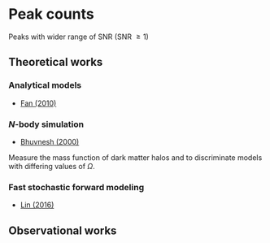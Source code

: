 # Peak counts

Peaks with wider range of SNR (SNR $\geq 1$)

## Theoretical works


### Analytical models

+ [Fan (2010)](https://ui.adsabs.harvard.edu/abs/2010ApJ...719.1408F/abstract)

### $N$-body simulation

+ [Bhuvnesh (2000)](https://ui.adsabs.harvard.edu/abs/2000ApJ...530L...1J/abstract)

Measure the mass function of dark matter halos and to discriminate models with
differing values of $\Omega$.


### Fast stochastic forward modeling

+ [Lin (2016)](https://ui.adsabs.harvard.edu/abs/2016A%26A...593A..88L/abstract)


## Observational works
